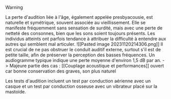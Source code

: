 >[!WARNING]
>La perte d'audition liée à l'âge, également appelée presbyacousie, est naturelle et symétrique, souvent associée au vieillissement. Elle se manifeste fréquemment sans sensation de surdité, mais avec une perte de netteté des consonnes, bien que les sons soient toujours présents. Les individus atteints ont parfois tendance à attribuer la difficulté à entendre aux autres qui semblent mal articuler.
>![[Pasted image 20231120214306.png]]
>Il est crucial de ne pas obstruer le conduit auditif externe, surtout s'il est de petite taille, afin de préserver la perception des basses fréquences. Un audiogramme typique indique une perte moyenne d'environ 1,5 dB par an.
>-> Majeure partie des cas : [[Couplage acoustique et performances]] ouvert car bonne conservation des graves, son plus naturel
>
>Les tests d'audition incluent un test par conduction aérienne avec un casque et un test par conduction osseuse avec un vibrateur placé sur la mastoïde.

